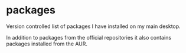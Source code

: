 # packages
Version controlled list of packages I have installed on my main desktop.

In addition to packages from the official repositories it also contains packages installed from the AUR.
